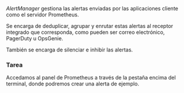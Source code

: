 _AlertManager_ gestiona las alertas enviadas por las aplicaciones cliente como el servidor Prometheus. 

Se encarga de deduplicar, agrupar y enrutar estas alertas al receptor integrado que corresponda, como pueden ser correo electrónico, PagerDuty u OpsGenie.

También se encarga de silenciar e inhibir las alertas.

### Tarea

Accedamos al panel de Prometheus a través de la pestaña encima del terminal, donde podremos crear una alerta de ejemplo.